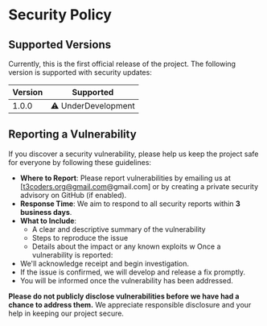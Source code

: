 # Security Policy

## Supported Versions

Currently, this is the first official release of the project. The following version is supported with security updates:

| Version | Supported          |
| ------- | ------------------ |
| 1.0.0   | ⚠️ UnderDevelopment      |

## Reporting a Vulnerability

If you discover a security vulnerability, please help us keep the project safe for everyone by following these guidelines:

- **Where to Report**: Please report vulnerabilities by emailing us at [t3coders.org@gmail.com@gmail.com] or by creating a private security advisory on GitHub (if enabled).
- **Response Time**: We aim to respond to all security reports within **3 business days**.
- **What to Include**:
  - A clear and descriptive summary of the vulnerability
  - Steps to reproduce the issue
  - Details about the impact or any known exploits
w
Once a vulnerability is reported:
- We'll acknowledge receipt and begin investigation.
- If the issue is confirmed, we will develop and release a fix promptly.
- You will be informed once the vulnerability has been addressed.

**Please do not publicly disclose vulnerabilities before we have had a chance to address them.** We appreciate responsible disclosure and your help in keeping our project secure.
